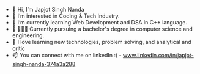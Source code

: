 - 👋 Hi, I’m Japjot Singh Nanda
- 👀 I’m interested in Coding & Tech Industry.
- 🌱 I’m currently learning Web Development and DSA in C++ language. 
- 💞️ 👨🏻‍🎓 Currently pursuing a bachelor's degree in computer science and engineering.
- 🌱 I love learning new technologies, problem solving, and analytical and critic
- 📫 You can connect with me on linkedIn :) - www.linkedin.com/in/japjot-singh-nanda-374a3a288

<!---
CoderJap/CoderJap is a ✨ special ✨ repository because its `README.md` (this file) appears on your GitHub profile.
You can click the Preview link to take a look at your changes.
--->
